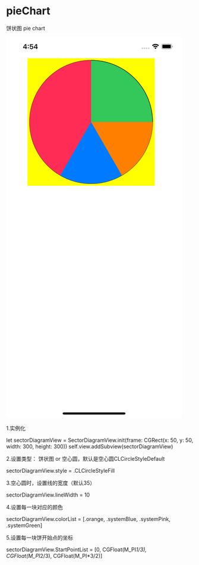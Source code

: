 # pieChart
饼状图 pie chart 

<img src="https://github.com/jiaoxiaker/pieChart/blob/master/Simulator%20Screen%20Shot%20-%20iPhone%2011%20Pro%20Max%20-%202020-03-05%20at%2016.54.08.png" alt="icon"> 

1.实例化  

let sectorDiagramView = SectorDiagramView.init(frame: CGRect(x: 50, y: 50, width: 300, height: 300))
        self.view.addSubview(sectorDiagramView)

2.设置类型： 饼状图 or 空心圆，默认是空心圆CLCircleStyleDefault

sectorDiagramView.style = .CLCircleStyleFill

3.空心圆时，设置线的宽度（默认35）

sectorDiagramView.lineWidth = 10

4.设置每一块对应的颜色

sectorDiagramView.colorList = [.orange, .systemBlue, .systemPink, .systemGreen]

5.设置每一块饼开始点的坐标

sectorDiagramView.StartPointList = [0, CGFloat(M_PI*1/3), CGFloat(M_PI*2/3), CGFloat(M_PI*3/2)]
